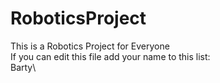 # RoboticsProject
This is a Robotics Project for Everyone\
If you can edit this file add your name to this list:\
Barty\
